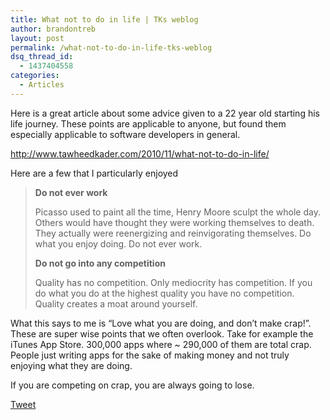 ```yaml
---
title: What not to do in life | TKs weblog
author: brandontreb
layout: post
permalink: /what-not-to-do-in-life-tks-weblog
dsq_thread_id:
  - 1437404558
categories:
  - Articles
---
```

Here is a great article about some advice given to a 22 year old starting his life journey. These points are applicable to anyone, but found them especially applicable to software developers in general.

<http://www.tawheedkader.com/2010/11/what-not-to-do-in-life/>

Here are a few that I particularly enjoyed

> **Do not ever work**
> 
> Picasso used to paint all the time, Henry Moore sculpt the whole day. Others would have thought they were working themselves to death. They actually were reenergizing and reinvigorating themselves. Do what you enjoy doing. Do not ever work.
> 
> **Do not go into any competition**
> 
> Quality has no competition. Only mediocrity has competition. If you do what you do at the highest quality you have no competition. Quality creates a moat around yourself.

What this says to me is &#8220;Love what you are doing, and don&#8217;t make crap!&#8221;. These are super wise points that we often overlook. Take for example the iTunes App Store. 300,000 apps where ~ 290,000 of them are total crap. People just writing apps for the sake of making money and not truly enjoying what they are doing.

If you are competing on crap, you are always going to lose.

<div style="">
  <a href="http://twitter.com/share" class="twitter-share-button" data-count="horizontal" data-text="What not to do in life | TKs weblog" data-url="http://brandontreb.com/what-not-to-do-in-life-tks-weblog"  data-via="brandontreb" data-related="brandontreb:">Tweet</a>
</div>
